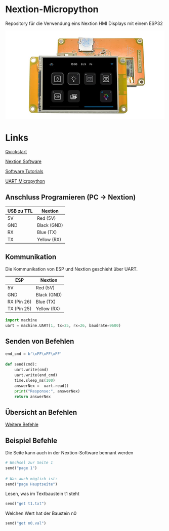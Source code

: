 # Nextion-Micropython
Repository für die Verwendung eins Nextion HMI Displays mit einem ESP32

![Nextion Display](Bilder/NX3224F028.jpg)

# Links

[Quickstart](https://itead.cc/nextion-display/)

[Nextion Software](https://nextion.tech/nextion-editor/#_section1)

[Software Tutorials](https://www.boecker-systemelektronik.de/Seite-/-Kategorie-1/NextionTutorials/Der-Nextion-Editor)

[UART Micropython](https://docs.micropython.org/en/latest/library/machine.UART.html)

## Anschluss Programieren (PC -> Nextion)

| USB zu TTL | Nextion |
| ------------------ | ------------------ |
| 5V | Red (5V) |
| GND | Black (GND) |
| RX | Blue (TX) |
| TX | Yellow (RX) |


## Kommunikation
Die Kommunikation von ESP und Nextion geschieht über UART.

| ESP | Nextion |
| ------------------ | ------------------ |
| 5V | Red (5V) |
| GND | Black (GND) |
| RX (Pin 26) | Blue (TX) |
| TX (Pin 25) | Yellow (RX) |
   
```python
import machine
uart = machine.UART(1, tx=25, rx=26, baudrate=9600)
```
## Senden von Befehlen
```python
end_cmd = b'\xFF\xFF\xFF'

def send(cmd):
    uart.write(cmd)
    uart.write(end_cmd)
    time.sleep_ms(100)
    answerNex =  uart.read()
    print("Response:", answerNex)
    return answerNex
```


## Übersicht an Befehlen
[Weitere Befehle](https://www.boecker-systemelektronik.de/Seite-/-Kategorie-1/NextionTutorials/Befehlsuebersicht)

## Beispiel Befehle
Die Seite kann auch in der Nextion-Software bennant werden
```python
# Wechsel zur Seite 1
send("page 1")

# Was auch möglich ist:
send("page Hauptseite")
```
Lesen, was im Textbaustein t1 steht
```python
send("get t1.txt")
```
Welchen Wert hat der Baustein n0 
```python
send("get n0.val")
```
